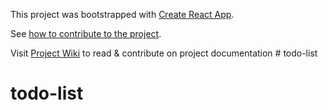 This project was bootstrapped with [Create React App](https://github.com/facebookincubator/create-react-app).

See [how to contribute to the project](https://bitbucket.org/nerdybreed/live-course-broadcast/wiki/ContributingGuide).

Visit [Project Wiki](https://bitbucket.org/nerdybreed/live-course-broadcast/wiki/Home) to read & contribute on project documentation   # todo-list
# todo-list
